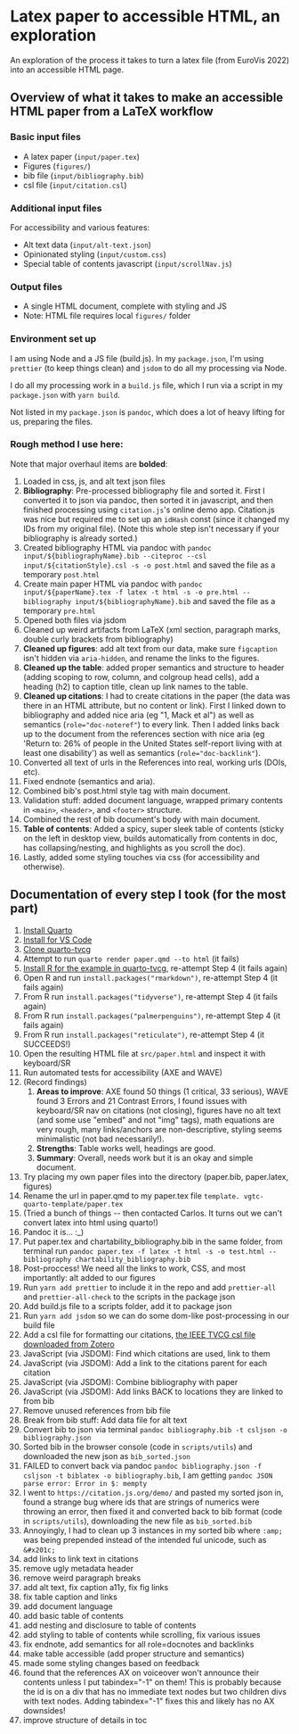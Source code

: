 # Latex paper to accessible HTML, an exploration

An exploration of the process it takes to turn a latex file (from EuroVis 2022) into an accessible HTML page.

## Overview of what it takes to make an accessible HTML paper from a LaTeX workflow

### Basic input files

- A latex paper (`input/paper.tex`)
- Figures (`figures/`)
- bib file (`input/bibliography.bib`)
- csl file (`input/citation.csl`)

### Additional input files

For accessibility and various features:

- Alt text data (`input/alt-text.json`)
- Opinionated styling (`input/custom.css`)
- Special table of contents javascript (`input/scrollNav.js`)

### Output files

- A single HTML document, complete with styling and JS
- Note: HTML file requires local `figures/` folder

### Environment set up

I am using Node and a JS file (build.js). In my `package.json`, I'm using `prettier` (to keep things clean) and `jsdom` to do all my processing via Node.

I do all my processing work in a `build.js` file, which I run via a script in my `package.json` with `yarn build`.

Not listed in my `package.json` is `pandoc`, which does a lot of heavy lifting for us, preparing the files.

### Rough method I use here:

Note that major overhaul items are **bolded**:

1. Loaded in css, js, and alt text json files
2. **Bibliography**: Pre-processed bibliography file and sorted it. First I converted it to json via pandoc, then sorted it in javascript, and then finished processing using `citation.js`'s online demo app. Citation.js was nice but required me to set up an `idHash` const (since it changed my IDs from my original file). (Note this whole step isn't necessary if your bibliography is already sorted.)
3. Created bibliography HTML via pandoc with `pandoc input/${bibliographyName}.bib --citeproc --csl input/${citationStyle}.csl -s -o post.html` and saved the file as a temporary `post.html`
4. Create main paper HTML via pandoc with `pandoc input/${paperName}.tex -f latex -t html -s -o pre.html --bibliography input/${bibliographyName}.bib` and saved the file as a temporary `pre.html`
5. Opened both files via jsdom
6. Cleaned up weird artifacts from LaTeX (xml section, paragraph marks, double curly brackets from bibliography)
7. **Cleaned up figures**: add alt text from our data, make sure `figcaption` isn't hidden via `aria-hidden`, and rename the links to the figures.
8. **Cleaned up the table**: added proper semantics and structure to header (adding scoping to row, column, and colgroup head cells), add a heading (h2) to caption title, clean up link names to the table.
9. **Cleaned up citations**: I had to create citations in the paper (the data was there in an HTML attribute, but no content or link). First I linked down to bibliography and added nice aria (eg "1, Mack et al") as well as semantics (`role="doc-noteref"`) to every link. Then I added links back up to the document from the references section with nice aria (eg 'Return to: 26% of people in the United States self-report living with at least one disability') as well as semantics (`role="doc-backlink"`).
10. Converted all text of urls in the References into real, working urls (DOIs, etc).
11. Fixed endnote (semantics and aria).
12. Combined bib's post.html style tag with main document.
13. Validation stuff: added document language, wrapped primary contents in `<main>`, `<header>`, and `<footer>` structure.
14. Combined the rest of bib document's body with main document.
15. **Table of contents**: Added a spicy, super sleek table of contents (sticky on the left in desktop view, builds automatically from contents in doc, has collapsing/nesting, and highlights as you scroll the doc).
16. Lastly, added some styling touches via css (for accessibility and otherwise).

## Documentation of every step I took (for the most part)

1. [Install Quarto](https://quarto.org/docs/get-started/)
2. [Install for VS Code](https://marketplace.visualstudio.com/items?itemName=quarto.quarto)
3. [Clone quarto-tvcg](https://github.com/cscheid/quarto-tvcg/)
4. Attempt to run `quarto render paper.qmd --to html` (it fails)
5. [Install R for the example in quarto-tvcg](https://cloud.r-project.org/), re-attempt Step 4 (it fails again)
6. Open R and run `install.packages("rmarkdown")`, re-attempt Step 4 (it fails again)
7. From R run `install.packages("tidyverse")`, re-attempt Step 4 (it fails again)
8. From R run `install.packages("palmerpenguins")`, re-attempt Step 4 (it fails again)
9. From R run `install.packages("reticulate")`, re-attempt Step 4 (it SUCCEEDS!)
10. Open the resulting HTML file at `src/paper.html` and inspect it with keyboard/SR
11. Run automated tests for accessibility (AXE and WAVE)
12. (Record findings)
    1. **Areas to improve**: AXE found 50 things (1 critical, 33 serious), WAVE found 3 Errors and 21 Contrast Errors, I found issues with keyboard/SR nav on citations (not closing), figures have no alt text (and some use "embed" and not "img" tags), math equations are very rough, many links/anchors are non-descriptive, styling seems minimalistic (not bad necessarily!).
    2. **Strengths**: Table works well, headings are good.
    3. **Summary**: Overall, needs work but it is an okay and simple document.
13. Try placing my own paper files into the directory (paper.bib, paper.latex, figures)
14. Rename the url in paper.qmd to my paper.tex file `template. vgtc-quarto-template/paper.tex`
15. (Tried a bunch of things -- then contacted Carlos. It turns out we can't convert latex into html using quarto!)
16. Pandoc it is... :\_)
17. Put paper.tex and chartability_bibliography.bib in the same folder, from terminal run `pandoc paper.tex -f latex -t html -s -o test.html --bibliography chartability_bibliography.bib`
18. Post-proccess! We need all the links to work, CSS, and most importantly: alt added to our figures
19. Run `yarn add prettier` to include it in the repo and add `prettier-all` and `prettier-all-check` to the scripts in the package json
20. Add build.js file to a scripts folder, add it to package json
21. Run `yarn add jsdom` so we can do some dom-like post-processing in our build file
22. Add a csl file for formatting our citations, [the IEEE TVCG csl file downloaded from Zotero](https://www.zotero.org/styles?q=id%3Aieee-transactions-on-visualization-and-computer-graphics)
23. JavaScript (via JSDOM): Find which citations are used, link to them
24. JavaScript (via JSDOM): Add a link to the citations parent for each citation
25. JavaScript (via JSDOM): Combine bibliography with paper
26. JavaScript (via JSDOM): Add links BACK to locations they are linked to from bib
27. Remove unused references from bib file
28. Break from bib stuff: Add data file for alt text
29. Convert bib to json via terminal `pandoc bibliography.bib -t csljson -o bibliography.json`
30. Sorted bib in the browser console (code in `scripts/utils`) and downloaded the new json as `bib_sorted.json`
31. FAILED to convert back via pandoc `pandoc bibliography.json -f csljson -t biblatex -o bibliography.bib`, I am getting `pandoc JSON parse error: Error in $: mempty`
32. I went to `https://citation.js.org/demo/` and pasted my sorted json in, found a strange bug where ids that are strings of numerics were throwing an error, then fixed it and converted back to bib format (code in `scripts/utils`), downloading the new file as `bib_sorted.bib`
33. Annoyingly, I had to clean up 3 instances in my sorted bib where `:amp;` was being prepended instead of the intended ful unicode, such as `&#x201c;`
34. add links to link text in citations
35. remove ugly metadata header
36. remove weird paragraph breaks
37. add alt text, fix caption a11y, fix fig links
38. fix table caption and links
39. add document language
40. add basic table of contents
41. add nesting and disclosure to table of contents
42. add styling to table of contents while scrolling, fix various issues
43. fix endnote, add semantics for all role=docnotes and backlinks
44. make table accessible (add proper structure and semantics)
45. made some styling changes based on feedback
46. found that the references AX on voiceover won't announce their contents unless I put tabindex="-1" on them! This is probably because the id is on a div that has no immediate text nodes but two children divs with text nodes. Adding tabindex="-1" fixes this and likely has no AX downsides!
47. improve structure of details in toc
